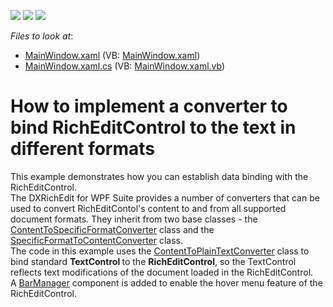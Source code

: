 <!-- default badges list -->
![](https://img.shields.io/endpoint?url=https://codecentral.devexpress.com/api/v1/VersionRange/128607769/21.1.5%2B)
[![](https://img.shields.io/badge/Open_in_DevExpress_Support_Center-FF7200?style=flat-square&logo=DevExpress&logoColor=white)](https://supportcenter.devexpress.com/ticket/details/E2794)
[![](https://img.shields.io/badge/📖_How_to_use_DevExpress_Examples-e9f6fc?style=flat-square)](https://docs.devexpress.com/GeneralInformation/403183)
<!-- default badges end -->
<!-- default file list -->
*Files to look at*:

* [MainWindow.xaml](./CS/BindingConverter/MainWindow.xaml) (VB: [MainWindow.xaml](./VB/BindingConverter/MainWindow.xaml))
* [MainWindow.xaml.cs](./CS/BindingConverter/MainWindow.xaml.cs) (VB: [MainWindow.xaml.vb](./VB/BindingConverter/MainWindow.xaml.vb))
<!-- default file list end -->
# How to implement a converter to bind RichEditControl to the text in different formats


<p>This example demonstrates how you can establish data binding with the RichEditControl. <br />
The DXRichEdit for WPF Suite provides a number of converters that can be used to convert RichEditContol's content to and from all supported document formats. They inherit from two base classes - the <a href="http://documentation.devexpress.com/#WPF/clsDevExpressXpfRichEditContentToSpecificFormatConvertertopic"><u>ContentToSpecificFormatConverter</u></a> class and the <a href="http://documentation.devexpress.com/#WPF/clsDevExpressXpfRichEditSpecificFormatToContentConvertertopic"><u>SpecificFormatToContentConverter</u></a> class.<br />
The code in this example uses the <a href="http://documentation.devexpress.com/#WPF/clsDevExpressXpfRichEditContentToPlainTextConvertertopic"><u>ContentToPlainTextConverter</u></a> class to bind standard <strong>TextControl </strong>to the <strong>RichEditControl</strong>, so the TextControl reflects text modifications of the document loaded in the RichEditControl.<br />
A <a href="http://documentation.devexpress.com/#WPF/clsDevExpressXpfBarsBarManagertopic"><u>BarManager</u></a> component is added to enable the hover menu feature of the RichEditControl.</p>

<br/>


